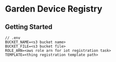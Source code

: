 # Garden Device Registry

## Getting Started

```
// .env
BUCKET_NAME=<s3 bucket name>
BUCKET_FILE=<s3 bucket file>
ROLE_ARN=<aws role arn for iot registration task>
TEMPLATE=<thing registration template path>
```
